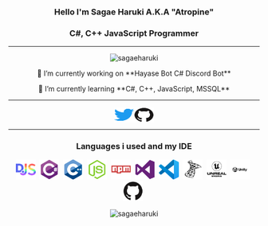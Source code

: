 <h3 align="center">Hello I'm Sagae Haruki A.K.A "Atropine"</h1>
<h3 align="center">C#, C++ JavaScript Programmer</h3>

---
<p align="center"> <img src="https://komarev.com/ghpvc/?username=sagaeharuki&label=Profile%20views&color=0e75b6&style=flat" alt="sagaeharuki" /> </p>


<p align="center"> 🔭 I’m currently working on **Hayase Bot C# Discord Bot**</p>

<p align="center"> 🌱 I’m currently learning **C#, C++, JavaScript, MSSQL**</p>

---

<p align="center">
<a href="https://twitter.com/harukiisagae_" target="blank"><img align = "center" src="https://github.com/devicons/devicon/blob/master/icons/twitter/twitter-original.svg" alt = "harukiisagae_" height="30" width="40"/></a
<a href="https://github.com/SagaeHaruki" target = "blank"><img align = "center" src = "https://github.com/devicons/devicon/blob/master/icons/github/github-original.svg" alt = "SagaeHaruki" height="30" width="40"/>
</p>

---

<h3 align="center">Languages i used and my IDE</h3>

<div align= "center" id="badges">
  <img src = "https://github.com/devicons/devicon/blob/master/icons/discordjs/discordjs-original.svg" title="DiscordJS" width="40" height="40"/>&nbsp;
  <img src = "https://github.com/devicons/devicon/blob/master/icons/csharp/csharp-original.svg" title="CSharp" width="40" height="40"/>&nbsp;
  <img src = "https://github.com/devicons/devicon/blob/master/icons/cplusplus/cplusplus-original.svg" title="CPlusPlus" width="40" height="40"/>&nbsp;
  <img src = "https://github.com/devicons/devicon/blob/master/icons/nodejs/nodejs-original.svg" title="NodeJS" width="40" height="40"/>&nbsp;
  <img src = "https://github.com/devicons/devicon/blob/master/icons/npm/npm-original-wordmark.svg" title="NPM" width="40" height="40"/>&nbsp;
  <img src = "https://github.com/devicons/devicon/blob/master/icons/visualstudio/visualstudio-plain.svg" title="VStudio" width="40" height="40"/>&nbsp;
  <img src = "https://github.com/devicons/devicon/blob/master/icons/vscode/vscode-original.svg" title="VSCode" width="40" height="40"/>&nbsp;
  <img src = "https://github.com/devicons/devicon/blob/master/icons/microsoftsqlserver/microsoftsqlserver-plain.svg" title="MSSql" width="40" height="40"/>&nbsp;
  <img src = "https://github.com/devicons/devicon/blob/master/icons/unrealengine/unrealengine-original-wordmark.svg" title="UE" width="40" height="40"/>&nbsp;
  <img src = "https://github.com/devicons/devicon/blob/master/icons/unity/unity-original-wordmark.svg" title="Unity" width="40" height="40"/>&nbsp;
  <img src = "https://github.com/devicons/devicon/blob/master/icons/github/github-original.svg" title="Github" width="40" height="40"/>&nbsp;
</div>

<p align="center"><img src="https://github-readme-stats.vercel.app/api/top-langs?username=sagaeharuki&show_icons=true&locale=en&layout=compact" alt="sagaeharuki" /></p>

